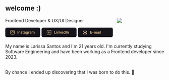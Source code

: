 <h2>welcome :) </h2>
<img align="right" width="150" src="https://media.giphy.com/media/JIX9t2j0ZTN9S/giphy.gif"/> 
<p>Frontend Developer & UX/UI Designer</p>
<div style="display: inline_block">
  <a href="https://www.instagram.com/larisn.code/"><img src="https://github.com/larisn/larisn/blob/main/icons/Frame 17.png" target="_blank"></a>
  <a href="https://www.linkedin.com/in/larisn/"><img src="https://github.com/larisn/larisn/blob/main/icons/Frame 18.png" target="_blank"></a>
  <a href="mailto:contatolarisn@gmail.com"><img src="https://github.com/larisn/larisn/blob/main/icons/Frame 19.png" target="_blank"></a>
</div>
<br>

<div style="display: inline_block">
  My name is Larissa Santos and I'm 21 years old. I'm currently studying Software Engineering and have been working as a Frontend developer since 2023.
  <br>
  <br>
  
  By chance I ended up discovering that I was born to do this. 💛
</div>
<br>




